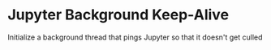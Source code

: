 # Jupyter Background Keep-Alive

Initialize a background thread that pings Jupyter so that it doesn't get culled
